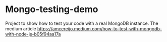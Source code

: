 # Mongo-testing-demo
Project to show how to test your code with a real MongoDB instance.
The medium article https://amcereijo.medium.com/how-to-test-with-mongodb-with-node-js-b05f94aa17a
